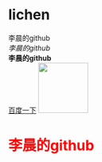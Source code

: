# lichen
李晨的github<br>
*李晨的github*<br>
**李晨的github**<br>
[百度一下](https://www.baidu.com/)
<img src="https://ss1.baidu.com/6ONXsjip0QIZ8tyhnq/it/u=2992454275,3075393200&fm=173&app=49&f=JPEG?w=630&h=419&s=36B0308C2E3F2F944EADDA800300E085" width="100" height="100">
<h1 style="color:#ff0000;">李晨的github</h1>
